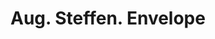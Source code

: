 ---
doi: 10.7916/D8H71SZJ
date_other: '1899'
date_other_textual: '1899'
form: printed ephemera
genre:
- Envelopes
name:
- Aug. Steffen
object_in_context_url: https://biggert.cul.columbia.edu/items/view/ave_biggert_01751
subject_hierarchical_geographic:
- Davenport, Iowa, United States
subject_name:
- Aug. Steffen
title: Aug. Steffen. Envelope
sort_title: Aug. Steffen. Envelope
call_number: ave_biggert_01751
coordinates:
- 41.543055555555554,-90.59083333333332
pid: ave_biggert_01751
identifiers: ave_biggert_01751
thumbnail: false
permalink: /biggert/ave_biggert_01751/
layout: iiif-image-page
---